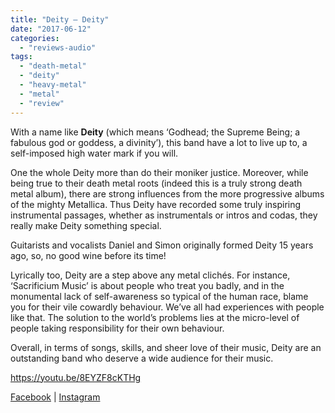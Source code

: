 ```yaml
---
title: "Deity – Deity"
date: "2017-06-12"
categories: 
  - "reviews-audio"
tags: 
  - "death-metal"
  - "deity"
  - "heavy-metal"
  - "metal"
  - "review"
---
```


With a name like **Deity** (which means ‘Godhead; the Supreme Being; a fabulous god or goddess, a divinity’), this band have a lot to live up to, a self-imposed high water mark if you will.

One the whole Deity more than do their moniker justice. Moreover, while being true to their death metal roots (indeed this is a truly strong death metal album), there are strong influences from the more progressive albums of the mighty Metallica. Thus Deity have recorded some truly inspiring instrumental passages, whether as instrumentals or intros and codas, they really make Deity something special.

Guitarists and vocalists Daniel and Simon originally formed Deity 15 years ago, so, no good wine before its time!

Lyrically too, Deity are a step above any metal clichés. For instance, ‘Sacrificium Music’ is about people who treat you badly, and in the monumental lack of self-awareness so typical of the human race, blame you for their vile cowardly behaviour. We’ve all had experiences with people like that. The solution to the world’s problems lies at the micro-level of people taking responsibility for their own behaviour.

Overall, in terms of songs, skills, and sheer love of their music, Deity are an outstanding band who deserve a wide audience for their music.

https://youtu.be/8EYZF8cKTHg

[Facebook](https://www.facebook.com/Deity-554005458044410/) | [Instagram](http://www.instagram.com/deitymetalofficial)
